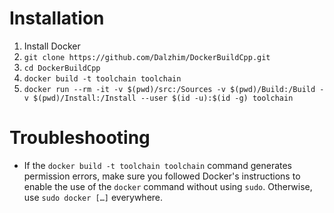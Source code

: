 # Installation

1. Install Docker
1. `git clone https://github.com/Dalzhim/DockerBuildCpp.git`
1. `cd DockerBuildCpp`
1. `docker build -t toolchain toolchain`
1. `docker run --rm -it -v $(pwd)/src:/Sources -v $(pwd)/Build:/Build -v $(pwd)/Install:/Install --user $(id -u):$(id -g) toolchain`

# Troubleshooting

* If the `docker build -t toolchain toolchain` command generates permission errors, make sure you followed Docker's instructions to enable the use of the `docker` command without using `sudo`. Otherwise, use `sudo docker […]` everywhere.

